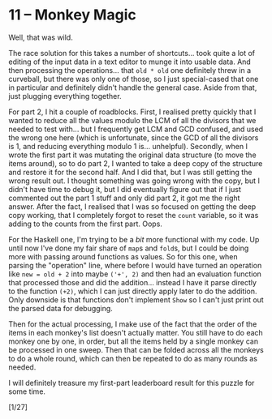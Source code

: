 # 11 &ndash; Monkey Magic
Well, that was wild.

The race solution for this takes a number of shortcuts... took quite a lot of editing of the input data in a text editor to munge it into usable data. And then processing the operations... that `old * old` one definitely threw in a curveball, but there was only one of those, so I just special-cased that one in particular and definitely didn't handle the general case. Aside from that, just plugging everything together.

For part 2, I hit a couple of roadblocks. First, I realised pretty quickly that I wanted to reduce all the values modulo the LCM of all the divisors that we needed to test with... but I frequently get LCM and GCD confused, and used the wrong one here (which is unfortunate, since the GCD of all the divisors is 1, and reducing everything modulo 1 is... unhelpful). Secondly, when I wrote the first part it was mutating the original data structure (to move the items around), so to do part 2, I wanted to take a deep copy of the structure and restore it for the second half. And I did that, but I was still getting the wrong result out. I thought something was going wrong with the copy, but I didn't have time to debug it, but I did eventually figure out that if I just commented out the part 1 stuff and only did part 2, it got me the right answer. After the fact, I realised that I was so focused on getting the deep copy working, that I completely forgot to reset the `count` variable, so it was adding to the counts from the first part. Oops.

For the Haskell one, I'm trying to be a _bit_ more functional with my code. Up until now I've done my fair share of `map`s and `fold`s, but I could be doing more with passing around functions as values. So for this one, when parsing the "operation" line, where before I would have turned an operation like `new = old + 2` into maybe `('+', 2)` and then had an evaluation function that processed those and did the addition... instead I have it parse directly to the function `(+2)`, which I can just directly apply later to do the addition. Only downside is that functions don't implement `Show` so I can't just print out the parsed data for debugging.

Then for the actual processing, I make use of the fact that the order of the items in each monkey's list doesn't actually matter. You still have to do each monkey one by one, in order, but all the items held by a single monkey can be processed in one sweep. Then that can be folded across all the monkeys to do a whole round, which can then be repeated to do as many rounds as needed.

I will definitely treasure my first-part leaderboard result for this puzzle for some time.

[1/27]
